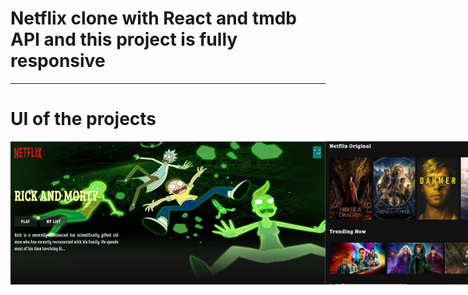# Netflix clone with React and tmdb API and this project is fully responsive

<hr>

# UI of the projects

<div style="display:flex;">
<img src="public/sc/1.JPG" alt="" />
<img src="public/sc/2.JPG" alt="" />
<img src="public/sc/3.JPG" alt="" />
</div>
